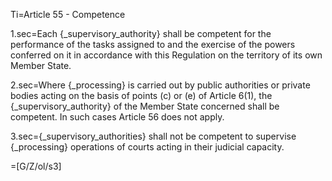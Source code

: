 Ti=Article 55 - Competence

1.sec=Each {_supervisory_authority} shall be competent for the performance of the tasks assigned to and the exercise of the powers conferred on it in accordance with this Regulation on the territory of its own Member State.

2.sec=Where {_processing} is carried out by public authorities or private bodies acting on the basis of points (c) or (e) of Article 6(1), the {_supervisory_authority} of the Member State concerned shall be competent. In such cases Article 56 does not apply.

3.sec={_supervisory_authorities} shall not be competent to supervise {_processing} operations of courts acting in their judicial capacity.

=[G/Z/ol/s3]
